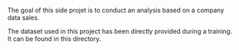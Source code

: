 The goal of this side projet is to conduct an analysis based on a company data sales. 

The dataset used in this project has been directly provided during a training.
It can be found in this directory.


